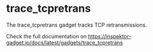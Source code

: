 # trace_tcpretrans

The trace_tcpretrans gadget tracks TCP retransmissions.

Check the full documentation on https://inspektor-gadget.io/docs/latest/gadgets/trace_tcpretrans
